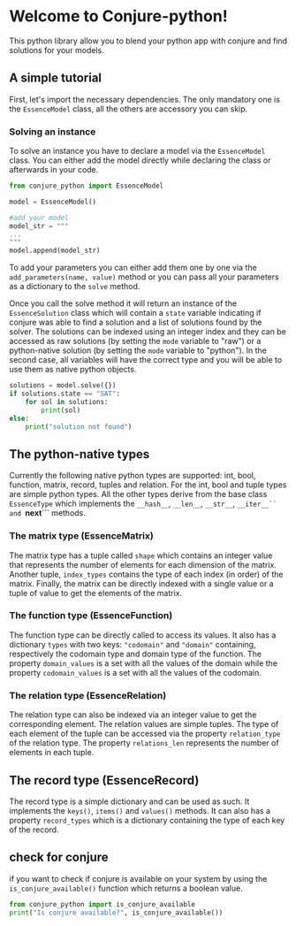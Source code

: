 # Welcome to Conjure-python!

This python library allow you to blend your python app with conjure and find solutions for your models.

## A simple tutorial
First, let's import the necessary dependencies. The only mandatory one is the ```EssenceModel``` class, all the others are accessory you can skip.

### Solving an instance
To solve an instance you have to declare a model via the ```EssenceModel``` class. You can either add the model directly while declaring the class or afterwards in your code.

```py 
from conjure_python import EssenceModel

model = EssenceModel()

#add your model
model_str = """
...
"""
model.append(model_str)
```

To add your parameters you can either add them one by one via the ```add_parameters(name, value)``` method or you can pass all your parameters as a dictionary to the ```solve``` method.

Once you call the solve method it will return an instance of the ```EssenceSolution``` class which will contain a ```state``` variable indicating if conjure was able to find a solution and a list of solutions found by the solver. The solutions can be indexed using an integer index and they can be accessed as raw solutions (by setting the ```mode``` variable to "raw") or a python-native solution (by setting the ```mode``` variable to "python"). In the second case, all variables will have the correct type and you will be able to use them as native python objects.

```py
solutions = model.solve({})
if solutions.state == "SAT":
    for sol in solutions:
        print(sol)
else:
    print("solution not found")
```

## The python-native types
Currently the following native python types are supported: int, bool, function, matrix, record, tuples and relation. 
For the int, bool and tuple types are simple python types.
All the other types derive from the base class ```EssenceType``` which implements the ```__hash__```, ```__len__```, ```__str__```, ```__iter__`` and ```__next__``` methods.
### The matrix type (EssenceMatrix)
The matrix type has a tuple called ```shape``` which contains an integer value that represents the number of elements for each dimension of the matrix.
Another tuple, ```index_types``` contains the type of each index (in order) of the matrix.
Finally, the matrix can be directly indexed with a single value or a tuple of value to get the elements of the matrix.
### The function type (EssenceFunction)
The function type can be directly called to access its values. It also has a dictionary ```types``` with two keys: ```"codomain"``` and ```"domain"``` containing, respectively the codomain type and domain type of the function. The property ```domain_values``` is a set with all the values of the domain while the property ```codomain_values``` is a set with all the values of the codomain.
### The relation type (EssenceRelation)
The relation type can also be indexed via an integer value to get the corresponding element. The relation values are simple tuples. The type of each element of the tuple can be accessed via the property ```relation_type``` of the relation type. The property ```relations_len``` represents the number of elements in each tuple.
## The record type (EssenceRecord)
The record type is a simple dictionary and can be used as such. It implements the ```keys()```, ```items()``` and ```values()``` methods. It can also has a property ```record_types``` which is a dictionary containing the type of each key of the record.

## check for conjure 
if you want to check if conjure is available on your system by using the ```is_conjure_available()``` function which returns a boolean value.
```py
from conjure_python import is_conjure_available
print("Is conjure available?", is_conjure_available())
```
